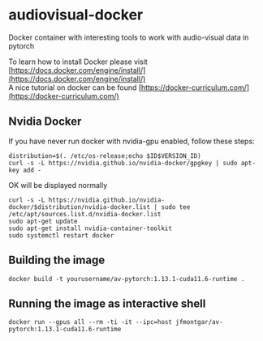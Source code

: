 # audiovisual-docker

Docker container with interesting tools to work with audio-visual data in pytorch

To learn how to install Docker please
visit [https://docs.docker.com/engine/install/](https://docs.docker.com/engine/install/)  
A nice tutorial on docker can be found [https://docker-curriculum.com/](https://docker-curriculum.com/)  


## Nvidia Docker

If you have never run docker with nvidia-gpu enabled, follow these steps:

```
distribution=$(. /etc/os-release;echo $ID$VERSION_ID)
curl -s -L https://nvidia.github.io/nvidia-docker/gpgkey | sudo apt-key add -
```

OK will be displayed normally

```
curl -s -L https://nvidia.github.io/nvidia-docker/$distribution/nvidia-docker.list | sudo tee /etc/apt/sources.list.d/nvidia-docker.list
sudo apt-get update
sudo apt-get install nvidia-container-toolkit
sudo systemctl restart docker
```

## Building the image

`docker build -t yourusername/av-pytorch:1.13.1-cuda11.6-runtime .`  

## Running the image as interactive shell  
`docker run --gpus all --rm -ti -it --ipc=host jfmontgar/av-pytorch:1.13.1-cuda11.6-runtime`